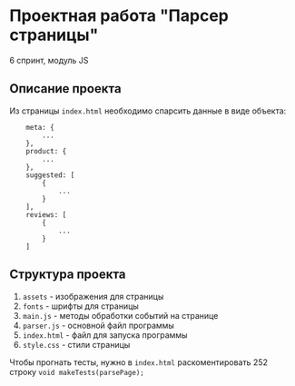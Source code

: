 # Проектная работа "Парсер страницы"
6 спринт, модуль JS

## Описание проекта
Из страницы `index.html` необходимо спарсить данные в виде объекта:
```
    meta: {
        ...
    },
    product: {
        ...
    },
    suggested: [
        {
            ...
        }
    ],
    reviews: [
        {
            ...
        }
    ]
```

## Структура проекта
1. `assets` - изображения для страницы
2. `fonts` - шрифты для страницы
3. `main.js` - методы обработки событий на странице
4. `parser.js` - основной файл программы
5. `index.html` - файл для запуска программы
6. `style.css` - стили страницы

Чтобы прогнать тесты, нужно в `index.html` раскоментировать 252 строку `void makeTests(parsePage);`
